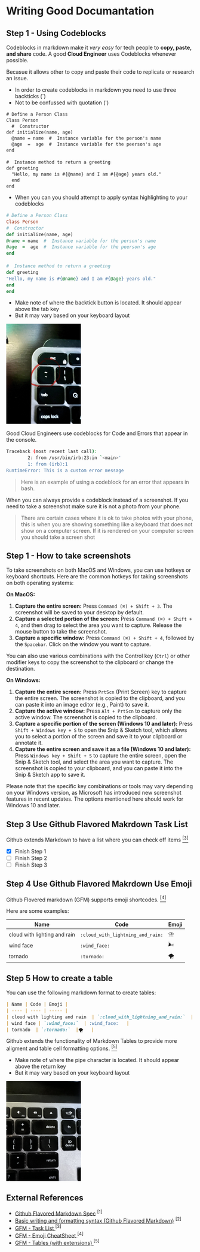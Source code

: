 # Writing Good Documantation

## Step 1 - Using Codeblocks

Codeblocks in markdown make it *very easy* for tech people to __copy, paste, and share__ code.
A good __Cloud Engineer__ uses Codeblocks whenever possible.

Becasue it allows other to copy and paste their code to replicate or research an issue.


- In order to create codeblocks in markdown you need to use three backticks (`)
- Not to be confussed with quotation (')


```
# Define a Person Class
Class Person
  #  Constructor
def initialize(name, age)
  @name = name  #  Instance variable for the person's name
  @age  =  age  #  Instance variable for the peerson's age
end

#  Instance method to return a greeting
def greeting
  "Hello, my name is #{@name} and I am #{@age} years old."
  end
end
```

-  When you can you should attempt to apply syntax highlighting to your codeblocks

  ```ruby
# Define a Person Class
Class Person
  #  Constructor
def initialize(name, age)
  @name = name  #  Instance variable for the person's name
  @age  =  age  #  Instance variable for the peerson's age
end

#  Instance method to return a greeting
def greeting
  "Hello, my name is #{@name} and I am #{@age} years old."
  end
end
```

-  Make note of where the backtick button is located. It should appear above the tab key
-  But it may vary based on your keyboard layout

<img width="200" src="assets/backtick.jpg" />

Good Cloud Engineers use codeblocks for Code and Errors that appear in the console.

```bash
Traceback (most recent last call):
        2: from /usr/bin/irb:23:in `<main>'
        1: from (irb):1
RuntimeError: This is a custom error message
```

>  Here is an example of using a codeblock for an error that appears in bash.

When you can always provide a codeblock instead of a screenshot.
If you need to take a screenshot make sure it is not a photo from your phone.

>  There are certain cases where it is ok to take photos with your phone, this is when you are showing something like a keyboard that does not show on a computer screen. If it is rendered on your computer screen you should take a screen shot

##  Step 1 - How to take screenshots

To take screenshots on both MacOS and Windows, you can use hotkeys or keyboard shortcuts. Here are the common hotkeys for taking screenshots on both operating systems:

**On MacOS:**
1. **Capture the entire screen:** Press `Command (⌘) + Shift + 3`. The screenshot will be saved to your desktop by default.
2. **Capture a selected portion of the screen:** Press `Command (⌘) + Shift + 4`, and then drag to select the area you want to capture. Release the mouse button to take the screenshot.
3. **Capture a specific window:** Press `Command (⌘) + Shift + 4`, followed by the `Spacebar`. Click on the window you want to capture.

You can also use various combinations with the Control key (`Ctrl`) or other modifier keys to copy the screenshot to the clipboard or change the destination.

**On Windows:**
1. **Capture the entire screen:** Press `PrtScn` (Print Screen) key to capture the entire screen. The screenshot is copied to the clipboard, and you can paste it into an image editor (e.g., Paint) to save it.
2. **Capture the active window:** Press `Alt + PrtScn` to capture only the active window. The screenshot is copied to the clipboard.
3. **Capture a specific portion of the screen (Windows 10 and later):** Press `Shift + Windows key + S` to open the Snip & Sketch tool, which allows you to select a portion of the screen and save it to your clipboard or annotate it.
4. **Capture the entire screen and save it as a file (Windows 10 and later):** Press `Windows key + Shift + S` to capture the entire screen, open the Snip & Sketch tool, and select the area you want to capture. The screenshot is copied to your clipboard, and you can paste it into the Snip & Sketch app to save it.

Please note that the specific key combinations or tools may vary depending on your Windows version, as Microsoft has introduced new screenshot features in recent updates. The options mentioned here should work for Windows 10 and later.

##  Step 3 Use Github Flavored Makrdown Task List

Github extends Markdown to have a list where you can check off items [<sup>[3]</sup>](#external-references)

-  [X]  Finish Step 1
-  [ ]  Finish Step 2
-  [ ]  Finish Step 3

##  Step 4 Use Github Flavored Makrdown Use Emoji 
Github Flovered markdown (GFM) supports emoji shortcodes. [<sup>[4]</sup>](#external-references)

Here are some examples:

| Name | Code | Emoji |
| ---- | ---- | ----- |
| cloud with lighting and rain  | `:cloud_with_lightning_and_rain:`  | ⛈️    |
| wind face | `:wind_face:`  | :wind_face:   |
| tornado  | `:tornado:`  |🌪️   |

##  Step 5 How to create a table 

You can use the following markdown format to create tables: 

```md
| Name | Code | Emoji |
| ---- | ---- | ----- |
| cloud with lighting and rain  | `:cloud_with_lightning_and_rain:`  | ⛈️    |
| wind face | `:wind_face:`  | :wind_face:   |
| tornado  | `:tornado:`  |🌪️   |
```

Github extends the functionality of Markdown Tables to provide more aligment and table cell formatting options. [<sup>[5]</sup>](#external-references)


-  Make note of where the pipe character is located. It should appear above the return key
-  But it may vary based on your keyboard layout

<img width="200" src="assets/pipe_pic.jpg" />




##  External References
-  [Github Flavored Markdown Spec](https://github.github.com/gfm/) <sup>[1]</sup>
-  [Basic writing and formatting syntax (Github Flavored Markdown)](https://docs.github.com/en/get-started/writing-on-github/getting-started-with-writing-and-formatting-on-github/basic-writing-and-formatting-syntax) <sup>[2]</sup>
-  [GFM - Task List ](https://docs.github.com/en/get-started/writing-on-github/working-with-advanced-formatting/about-task-lists) <sup>[3]</sup>
-  [GFM - Emoji CheatSheet ](https://github.com/ikatyang/emoji-cheat-sheet) <sup>[4]</sup>
-  [GFM - Tables (with extensions) ](https://github.github.com/gfm/#tables-extension-) <sup>[5]</sup>

